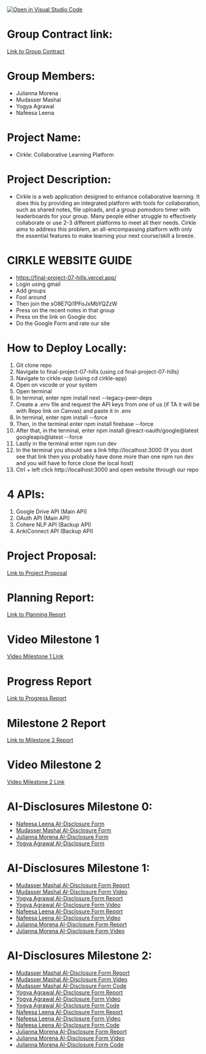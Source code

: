 [![Open in Visual Studio Code](https://classroom.github.com/assets/open-in-vscode-2e0aaae1b6195c2367325f4f02e2d04e9abb55f0b24a779b69b11b9e10269abc.svg)](https://classroom.github.com/online_ide?assignment_repo_id=17914869&assignment_repo_type=AssignmentRepo)

# Group Contract link:
[Link to Group Contract](docs/contract/CMPT-276-Group7-Contract.pdf)

# Group Members:
- Julianna Morena
- Mudasser Mashal
- Yogya Agrawal
- Nafeesa Leena

# Project Name:
- Cirkle: Collaborative Learning Platform

# Project Description:
- Cirkle is a web application designed to enhance collaborative learning. 
It does this by providing an integrated platform with tools for collaboration, 
such as shared notes, file uploads, and a group pomodoro timer with 
leaderboards for your group. Many people either struggle to effectively collaborate 
or use 2-3 different platforms to meet all their needs. Cirkle aims to address this problem, 
an all-encompassing platform with only the essential features to make learning your
 next course/skill a breeze.

# CIRKLE WEBSITE GUIDE
- https://final-project-07-hills.vercel.app/
- Login using gmail
- Add groups 
- Fool around 
- Then join the sO8E7Qi1PFoJxMbYQZzW
- Press on the recent notes in that group
- Press on the link on Google doc
- Do the Google Form and rate our site


# How to Deploy Locally:
1. Git clone repo
2. Navigate to final-project-07-hills (using cd final-project-07-hills)
3. Navigate to cirkle-app (using cd cirkle-app)
4. Open on vscode or your system
5. Open terminal
6. In terminal, enter npm install next --legacy-peer-deps
7. Create a .env file and request the API keys from one of us (if TA it will be with Repo link on Canvas) and paste it in .env
8. In terminal, enter npm install --force
9. Then, in the terminal enter npm install firebase --force
10. After that, in the terminal, enter npm install @react-oauth/google@latest googleapis@latest --force
11. Lastly in the terminal enter npm run dev
12. In the terminal you should see a link http://localhost:3000 (If you dont see that link then you probably have done more than one npm run dev and you will have to force close the local host)
13. Ctrl + left click http://localhost:3000 and open website through our repo

# 4 APIs:
1. Google Drive API (Main API)
2. OAuth API (Main API)
3. Cohere NLP API (Backup API)
4. AnkiConnect API (Backup API)

# Project Proposal:
[Link to Project Proposal](docs/proposal/Proposal_Project_CMPT276.pdf)

# Planning Report:
[Link to Planning Report](docs/reports/CMPT-276-M1-Report.pdf)

# Video Milestone 1
[Video Milestone 1 Link](https://drive.google.com/file/d/18Ssu78-thtO6I0n-fLGf6IYGUS6D3XRS/view?usp=sharing)

# Progress Report
[Link to Progress Report](docs/reports/progress-report.pdf)

# Milestone 2 Report
[Link to Milestone 2 Report](docs/reports/CMPT-276-M2-Report.pdf)

# Video Milestone 2
[Video Milestone 2 Link](https://drive.google.com/file/d/1nkxcNTN5n1uol579fc_cvPrIqeKvj9dN/view?usp=sharing)

# AI-Disclosures Milestone 0:
- [Nafeesa Leena AI-Disclosure Form](docs/ai-disclosures/P0_AI_Declaration_Nafeesa_Leena_301576890.pdf)
- [Mudasser Mashal AI-Disclosure Form](docs/ai-disclosures/P0_AI_Declaration_Mudasser_Mashal_301562811.pdf)
- [Julianna Morena AI-Disclosure Form](docs/ai-disclosures/P0_AI_Declaration_Julianna_Morena_301577023.pdf)
- [Yogya Agrawal AI-Disclosure Form](docs/ai-disclosures/P0_AI_Declaration_Yogya_Agrawal_301590908.pdf)

# AI-Disclosures Milestone 1:
- [Mudasser Mashal AI-Disclosure Form Report](docs/ai-disclosures/P1_Report_AI_Declaration_Mudasser_Mashal_301562811.pdf)
- [Mudasser Mashal AI-Disclosure Form Video](docs/ai-disclosures/P1_Video_AI_Declaration_Mudasser_Mashal_301562811.pdf)
- [Yogya Agrawal AI-Disclosure Form Report](docs/ai-disclosures/P1_Report_AI_Declaration_Yogya_Agrawal_301590908.pdf)
- [Yogya Agrawal AI-Disclosure Form Video](docs/ai-disclosures/P1_Video_AI_Declaration_Yogya_Agrawal_301590908.pdf)
- [Nafeesa Leena AI-Disclosure Form Report](docs/ai-disclosures/P1_Report_AI_Declaration_Nafeesa_Leena_301576890.pdf)
- [Nafeesa Leena AI-Disclosure Form Video](docs/ai-disclosures/P1_Video_AI_Declaration_Nafeesa_Leena_301576890.pdf)
- [Julianna Morena AI-Disclosure Form Report](docs/ai-disclosures/P1_Report_AI_Declaration_Julianna_Morena_301577023.pdf)
- [Julianna Morena AI-Disclosure Form Video](docs/ai-disclosures/P1_Video_AI_Declaration_Julianna_Morena_301577023.pdf)

# AI-Disclosures Milestone 2:
- [Mudasser Mashal AI-Disclosure Form Report](docs/ai-disclosures/P2_Report_AI_Declaration_Mudasser_Mashal_301562811.pdf)
- [Mudasser Mashal AI-Disclosure Form Video](docs/ai-disclosures/P2_Video_AI_Declaration_Mudasser_Mashal_301562811.pdf)
- [Mudasser Mashal AI-Disclosure Form Code](docs/ai-disclosures/P2_Code_AI_Declaration_Mudasser_Mashal_301562811.pdf)
- [Yogya Agrawal AI-Disclosure Form Report](docs/ai-disclosures/P2_Report_AI_Declaration_Yogya_Agrawal_301590908.pdf)
- [Yogya Agrawal AI-Disclosure Form Video](docs/ai-disclosures/P2_Video_AI_Declaration_Yogya_Agrawal_301590908.pdf)
- [Yogya Agrawal AI-Disclosure Form Code](docs/ai-disclosures/P2_Code_AI_Declaration_Yogya_Agrawal_301590908.pdf)
- [Nafeesa Leena AI-Disclosure Form Report](docs/ai-disclosures/P2_Report_AI_Declaration_Nafeesa_Leena_301576890.pdf)
- [Nafeesa Leena AI-Disclosure Form Video](docs/ai-disclosures/P2_Video_AI_Declaration_Nafeesa_Leena_301576890.pdf)
- [Nafeesa Leena AI-Disclosure Form Code](docs/ai-disclosures/P2_Code_AI_Declaration_Nafeesa_Leena_301576890.pdf)
- [Julianna Morena AI-Disclosure Form Report](docs/ai-disclosures/P2_Report_AI_Declaration_Julianna_Morena_301577023.pdf)
- [Julianna Morena AI-Disclosure Form Video](docs/ai-disclosures/P2_Video_AI_Declaration_Julianna_Morena_301577023.pdf)
- [Julianna Morena AI-Disclosure Form Code](docs/ai-disclosures/P2_Code_AI_Declaration_Julianna_Morena_301577023.pdf)
